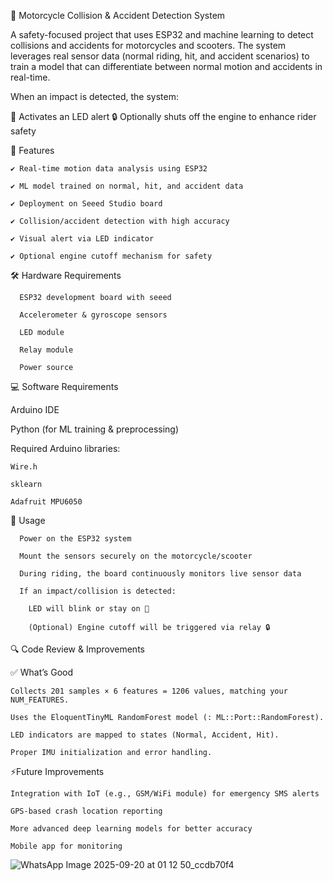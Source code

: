 🚦 Motorcycle Collision & Accident Detection System

A safety-focused project that uses ESP32 and machine learning to detect collisions and accidents for motorcycles and scooters.
The system leverages real sensor data (normal riding, hit, and accident scenarios) to train a model that can differentiate between normal motion and accidents in real-time.

When an impact is detected, the system:

🚨 Activates an LED alert
🔒 Optionally shuts off the engine to enhance rider safety

📌 Features

    ✔️ Real-time motion data analysis using ESP32
    
    ✔️ ML model trained on normal, hit, and accident data
    
    ✔️ Deployment on Seeed Studio board
    
    ✔️ Collision/accident detection with high accuracy
    
    ✔️ Visual alert via LED indicator
    
    ✔️ Optional engine cutoff mechanism for safety

  

🛠️ Hardware Requirements

      ESP32 development board with seeed
      
      Accelerometer & gyroscope sensors
      
      LED module
      
      Relay module 
      
      Power source 

💻 Software Requirements

  Arduino IDE 
  
  Python (for ML training & preprocessing)
  
  Required Arduino libraries:
    
    Wire.h
    
    sklearn
    
    Adafruit MPU6050



🚀 Usage

      Power on the ESP32 system
      
      Mount the sensors securely on the motorcycle/scooter
      
      During riding, the board continuously monitors live sensor data
      
      If an impact/collision is detected:
  
        LED will blink or stay on 🚨
        
        (Optional) Engine cutoff will be triggered via relay 🔒
      



🔍 Code Review & Improvements

  ✅ What’s Good
  
    Collects 201 samples × 6 features = 1206 values, matching your NUM_FEATURES.
    
    Uses the EloquentTinyML RandomForest model (: ML::Port::RandomForest).
    
    LED indicators are mapped to states (Normal, Accident, Hit).
    
    Proper IMU initialization and error handling.
  
  

⚡Future Improvements

    Integration with IoT (e.g., GSM/WiFi module) for emergency SMS alerts
    
    GPS-based crash location reporting
    
    More advanced deep learning models for better accuracy
    
    Mobile app for monitoring


![WhatsApp Image 2025-09-20 at 01 12 50_ccdb70f4](https://github.com/user-attachments/assets/454b941e-a582-4a42-bb4d-383245daff98)
